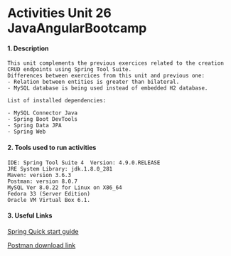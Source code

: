 # Activities Unit 26 JavaAngularBootcamp

#### 1. Description
```
This unit complements the previous exercices related to the creation CRUD endpoints using Spring Tool Suite.
Differences between exercices from this unit and previous one: 
- Relation between entities is greater than bilateral. 
- MySQL database is being used instead of embedded H2 database. 

List of installed dependencies:

- MySQL Connector Java
- Spring Boot DevTools
- Spring Data JPA
- Spring Web
```

#### 2. Tools used to run activities
```
IDE: Spring Tool Suite 4  Version: 4.9.0.RELEASE
JRE System Library: jdk.1.8.0_281  
Maven: version 3.6.3 
Postman: version 8.0.7
MySQL Ver 8.0.22 for Linux on X86_64
Fedora 33 (Server Edition)
Oracle VM Virtual Box 6.1.
```
#### 3. Useful Links

[Spring Quick start guide](https://spring.io/quickstart)

[Postman download link](https://www.postman.com/downloads/)






